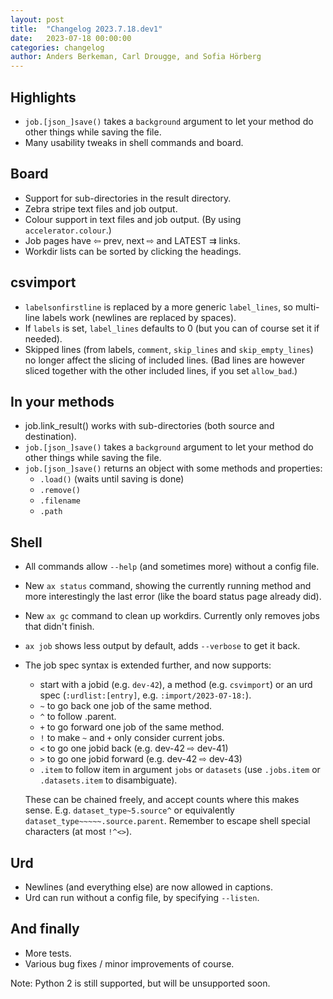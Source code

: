 ```yaml
---
layout: post
title:  "Changelog 2023.7.18.dev1"
date:   2023-07-18 00:00:00
categories: changelog
author: Anders Berkeman, Carl Drougge, and Sofia Hörberg
---
```


## Highlights

- `job.[json_]save()` takes a `background` argument to let your method do
  other things while saving the file.
- Many usability tweaks in shell commands and board.

## Board

- Support for sub-directories in the result directory.
- Zebra stripe text files and job output.
- Colour support in text files and job output. (By using `accelerator.colour`.)
- Job pages have ⇦ prev, next ⇨ and LATEST ⇉ links.
- Workdir lists can be sorted by clicking the headings.

## csvimport

- `labelsonfirstline` is replaced by a more generic `label_lines`, so multi-line
  labels work (newlines are replaced by spaces).
- If `labels` is set, `label_lines` defaults to 0 (but you can of course set
  it if needed).
- Skipped lines (from labels, `comment`, `skip_lines` and `skip_empty_lines`)
  no longer affect the slicing of included lines. (Bad lines are however sliced
  together with the other included lines, if you set `allow_bad`.)

## In your methods

- job.link_result() works with sub-directories (both source and destination).
- `job.[json_]save()` takes a `background` argument to let your method do
  other things while saving the file.
- `job.[json_]save()` returns an object with some methods and properties:
	- `.load()` (waits until saving is done)
	- `.remove()`
	- `.filename`
	- `.path`

## Shell

- All commands allow `--help` (and sometimes more) without a config file.
- New `ax status` command, showing the currently running method and more
  interestingly the last error (like the board status page already did).
- New `ax gc` command to clean up workdirs. Currently only removes jobs
  that didn't finish.
- `ax job` shows less output by default, adds `--verbose` to get it back.
- The job spec syntax is extended further, and now supports:
	- start with a jobid (e.g. `dev-42`), a method (e.g. `csvimport`) or
	  an urd spec (`:urdlist:[entry]`, e.g. `:import/2023-07-18:`).
	- `~` to go back one job of the same method.
	- `^` to follow .parent.
	- `+` to go forward one job of the same method.
	- `!` to make `~` and `+` only consider current jobs.
	- `<` to go one jobid back (e.g. dev-42 ⇨ dev-41)
	- `>` to go one jobid forward (e.g. dev-42 ⇨ dev-43)
	- `.item` to follow item in argument `jobs` or `datasets`
	  (use `.jobs.item` or `.datasets.item` to disambiguate).

  These can be chained freely, and accept counts where this makes sense. E.g.
  `dataset_type~5.source^` or equivalently
  `dataset_type~~~~~.source.parent`.
  Remember to escape shell special characters (at most `!^<>`).

## Urd

- Newlines (and everything else) are now allowed in captions.
- Urd can run without a config file, by specifying `--listen`.

## And finally

- More tests.
- Various bug fixes / minor improvements of course.

Note: Python 2 is still supported, but will be unsupported soon.
